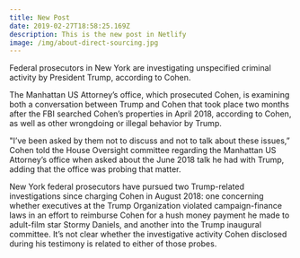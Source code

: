 ```yaml
---
title: New Post
date: 2019-02-27T18:58:25.169Z
description: This is the new post in Netlify
image: /img/about-direct-sourcing.jpg
---
```

Federal prosecutors in New York are investigating unspecified criminal activity by President Trump, according to Cohen.



The Manhattan US Attorney’s office, which prosecuted Cohen, is examining both a conversation between Trump and Cohen that took place two months after the FBI searched Cohen’s properties in April 2018, according to Cohen, as well as other wrongdoing or illegal behavior by Trump.



"I’ve been asked by them not to discuss and not to talk about these issues,” Cohen told the House Oversight committee regarding the Manhattan US Attorney’s office when asked about the June 2018 talk he had with Trump, adding that the office was probing that matter.



New York federal prosecutors have pursued two Trump-related investigations since charging Cohen in August 2018: one concerning whether executives at the Trump Organization violated campaign-finance laws in an effort to reimburse Cohen for a hush money payment he made to adult-film star Stormy Daniels, and another into the Trump inaugural committee. It’s not clear whether the investigative activity Cohen disclosed during his testimony is related to either of those probes.
